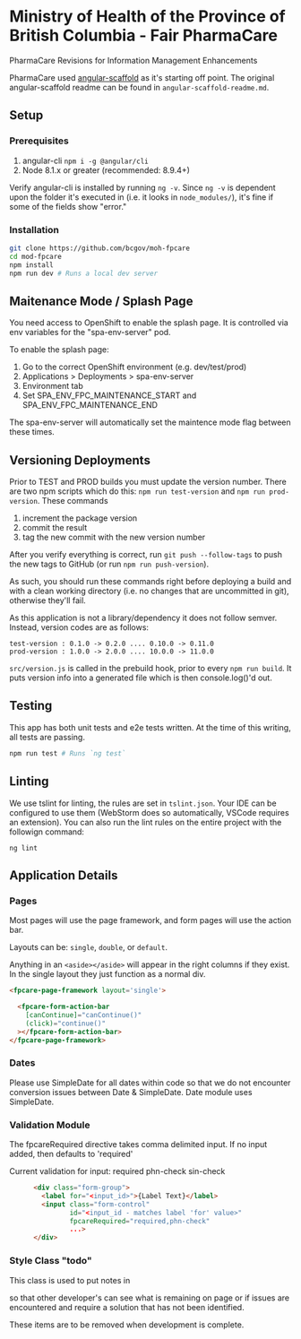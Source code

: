 # Ministry of Health of the Province of British Columbia - Fair PharmaCare 
PharmaCare Revisions for Information Management Enhancements

PharmaCare used [angular-scaffold](https://github.com/bcgov/angular-scaffold) as it's starting off point.  The original angular-scaffold readme can be found in `angular-scaffold-readme.md`.

## Setup

### Prerequisites

1. angular-cli `npm i -g @angular/cli`
2. Node 8.1.x or greater (recommended: 8.9.4+)

Verify angular-cli is installed by running `ng -v`. Since `ng -v` is dependent upon the folder it's executed in (i.e. it looks in `node_modules/`), it's fine if some of the fields show "error." 

### Installation

```bash
git clone https://github.com/bcgov/moh-fpcare
cd mod-fpcare
npm install
npm run dev # Runs a local dev server
```

## Maitenance Mode / Splash Page

You need access to OpenShift to enable the splash page.  It is controlled via env variables for the "spa-env-server" pod.

To enable the splash page:

1. Go to the correct OpenShift environment (e.g. dev/test/prod)
2. Applications > Deployments > spa-env-server
3. Environment tab
4. Set SPA_ENV_FPC_MAINTENANCE_START and SPA_ENV_FPC_MAINTENANCE_END

The spa-env-server will automatically set the maintence mode flag between these times.

## Versioning Deployments

Prior to TEST and PROD builds you must update the version number. There are two npm scripts which do this: `npm run test-version` and `npm run prod-version`.  These commands 

1. increment the package version
2. commit the result
3. tag the new commit with the new version number

After you verify everything is correct, run `git push --follow-tags` to push the new tags to GitHub (or run `npm run push-version`).

As such, you should run these commands right before deploying a build and with a clean working directory (i.e. no changes that are uncommitted in git), otherwise they'll fail.



As this application is not a library/dependency it does not follow semver.  Instead, version codes are as follows:

    test-version : 0.1.0 -> 0.2.0 .... 0.10.0 -> 0.11.0
    prod-version : 1.0.0 -> 2.0.0 .... 10.0.0 -> 11.0.0

`src/version.js` is called in the prebuild hook, prior to every `npm run build`.  It puts version info into a generated file which is then console.log()'d out.

## Testing

This app has both unit tests and e2e tests written. At the time of this writing, all tests are passing.

```bash
npm run test # Runs `ng test`
```


## Linting

We use tslint for linting, the rules are set in `tslint.json`. Your IDE can be configured to use them (WebStorm does so automatically, VSCode requires an extension). You can also run the lint rules on the entire project with the followign command:

`ng lint`

## Application Details

### Pages

Most pages will use the page framework, and form pages will use the action bar. 

Layouts can be: `single`, `double`, or `default`.

Anything in an `<aside></aside>` will appear in the right columns if they exist. In the single layout they just function as a normal div.

```html
<fpcare-page-framework layout='single'>

  <fpcare-form-action-bar
    [canContinue]="canContinue()"
    (click)="continue()"
  ></fpcare-form-action-bar>
</fpcare-page-framework>
```

### Dates

Please use SimpleDate for all dates within code so that we do not encounter conversion issues between Date & SimpleDate.
Date module uses SimpleDate.

### Validation Module
The fpcareRequired directive takes comma delimited input.  If no input added, then defaults to 'required'

Current validation for input:
required
phn-check
sin-check


```html
      <div class="form-group">
        <label for="<input_id>">{Label Text}</label>
        <input class="form-control"
               id="<input_id - matches label 'for' value>"
               fpcareRequired="required,phn-check"
               ...>
      </div>

```

### Style Class "todo"
This class is used to put notes in <aside> so that other developer's can see what is remaining on page or if issues are
encountered and require a solution that has not been identified.

These items are to be removed when development is complete.